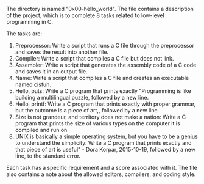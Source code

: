 The directory is named "0x00-hello_world". The file contains a description of the project, which is to complete 8 tasks related to low-level programming in C.

The tasks are:

1. Preprocessor: Write a script that runs a C file through the preprocessor and saves the result into another file.
2. Compiler: Write a script that compiles a C file but does not link.
3. Assembler: Write a script that generates the assembly code of a C code and saves it in an output file.
4. Name: Write a script that compiles a C file and creates an executable named cisfun.
5. Hello, puts: Write a C program that prints exactly "Programming is like building a multilingual puzzle, followed by a new line.
6. Hello, printf: Write a C program that prints exactly with proper grammar, but the outcome is a piece of art,, followed by a new line.
7. Size is not grandeur, and territory does not make a nation: Write a C program that prints the size of various types on the computer it is compiled and run on.
8. UNIX is basically a simple operating system, but you have to be a genius to understand the simplicity: Write a C program that prints exactly and that piece of art is useful" - Dora Korpar, 2015-10-19, followed by a new line, to the standard error.

Each task has a specific requirement and a score associated with it. The file also contains a note about the allowed editors, compilers, and coding style.
